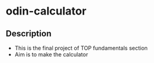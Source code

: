 # odin-calculator

## Description
- This is the final project of TOP fundamentals section 
- Aim is to make the calculator